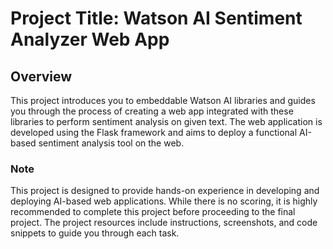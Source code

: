 
# Project Title: Watson AI Sentiment Analyzer Web App
## Overview
This project introduces you to embeddable Watson AI libraries and guides you through the process of creating a web app integrated with these libraries to perform sentiment analysis on given text. The web application is developed using the Flask framework and aims to deploy a functional AI-based sentiment analysis tool on the web.

### Note
This project is designed to provide hands-on experience in developing and deploying AI-based web applications. While there is no scoring, it is highly recommended to complete this project before proceeding to the final project. The project resources include instructions, screenshots, and code snippets to guide you through each task.
